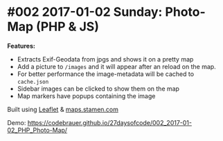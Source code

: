 # #002 2017-01-02 Sunday: Photo-Map (PHP & JS)

**Features:**

- Extracts Exif-Geodata from jpgs and shows it on a pretty map
- Add a picture to `/images` and it will appear after an reload on the map.
- For better performance the image-metadata will be cached to `cache.json`
- Sidebar images can be clicked to show them on the map
- Map markers have popups containing the image

Built using [Leaflet](http://leafletjs.com/) & [maps.stamen.com](http://maps.stamen.com/)

Demo: https://codebrauer.github.io/27daysofcode/002_2017-01-02_PHP_Photo-Map/